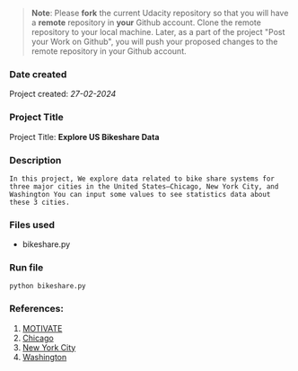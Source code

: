 >**Note**: Please **fork** the current Udacity repository so that you will have a **remote** repository in **your** Github account. Clone the remote repository to your local machine. Later, as a part of the project "Post your Work on Github", you will push your proposed changes to the remote repository in your Github account.

### Date created
Project created: *27-02-2024*

### Project Title
Project Title: **Explore US Bikeshare Data**

### Description
`
    In this project, We explore data related to bike share systems for three major cities in the United States—Chicago, New York City, and Washington
    You can input some values to see statistics data about these 3 cities.
`

### Files used
* bikeshare.py

### Run file
`python bikeshare.py`


### References:
1. [MOTIVATE](https://motivateco.com/)
2. [Chicago](https://www.divvybikes.com/system-data)
3. [New York City](https://www.citibikenyc.com/system-data)
4. [Washington](https://www.capitalbikeshare.com/system-data)

